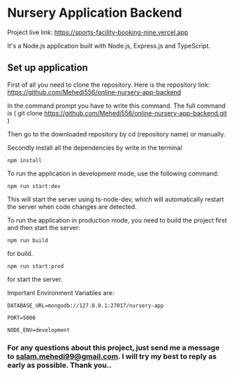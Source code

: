 # Nursery Application Backend

Project live link:
https://sports-facility-booking-nine.vercel.app

It's a Node.js application built with Node.js, Express.js and TypeScript.


## Set up application

First of all you need to clone the repository. Here is the repository link:
https://github.com/Mehedi556/online-nursery-app-backend

In the command prompt you have to write this command. The full command is ( git clone https://github.com/Mehedi556/online-nursery-app-backend.git )

Then go to the downloaded repository by cd (repository name) or manually.

Secondly install all the dependencies by write in the terminal

    npm install 




To run the application in development mode, use the following command: 

    npm run start:dev




This will start the server using ts-node-dev, which will automatically restart the server when code changes are detected.

To run the application in production mode, you need to build the project first and then start the server: 

    npm run build 

for build.


    npm run start:prod 


for start the server.



Important Environment Variables are:

    DATABASE_URL=mongodb://127.0.0.1:27017/nursery-app

    PORT=5000

    NODE_ENV=development



### For any questions about this project, just send me a message to salam.mehedi99@gmail.com. I will try my best to reply as early as possible. Thank you..
